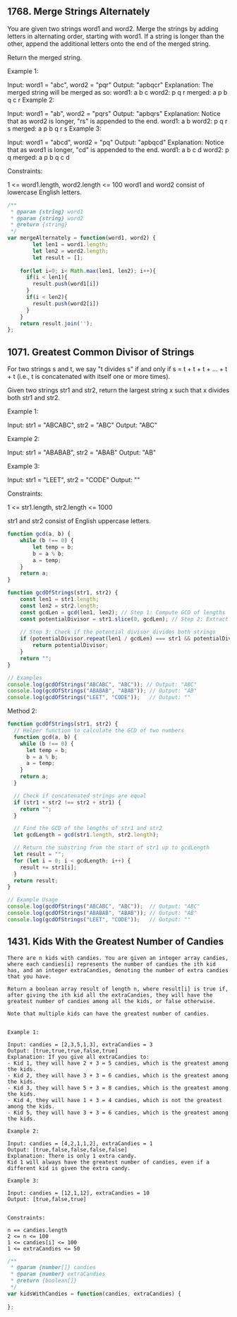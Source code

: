 ## 1768. Merge Strings Alternately
You are given two strings word1 and word2. Merge the strings by adding letters in alternating order, starting with word1. If a string is longer than the other, append the additional letters onto the end of the merged string.

Return the merged string.

Example 1:

Input: word1 = "abc", word2 = "pqr"
Output: "apbqcr"
Explanation: The merged string will be merged as so:
word1:  a   b   c
word2:    p   q   r
merged: a p b q c r
Example 2:

Input: word1 = "ab", word2 = "pqrs"
Output: "apbqrs"
Explanation: Notice that as word2 is longer, "rs" is appended to the end.
word1:  a   b 
word2:    p   q   r   s
merged: a p b q   r   s
Example 3:

Input: word1 = "abcd", word2 = "pq"
Output: "apbqcd"
Explanation: Notice that as word1 is longer, "cd" is appended to the end.
word1:  a   b   c   d
word2:    p   q 
merged: a p b q c   d
 

Constraints:

1 <= word1.length, word2.length <= 100
word1 and word2 consist of lowercase English letters.
```js
/**
 * @param {string} word1
 * @param {string} word2
 * @return {string}
 */
var mergeAlternately = function(word1, word2) {
        let len1 = word1.length;
        let len2 = word2.length;
        let result = [];
    
    for(let i=0; i< Math.max(len1, len2); i++){      
      if(i < len1){
        result.push(word1[i])
      }      
      if(i < len2){
        result.push(word2[i])
      }
    }
    return result.join(''); 
};
```

## 1071. Greatest Common Divisor of Strings
For two strings s and t, we say "t divides s" if and only if s = t + t + t + ... + t + t (i.e., t is concatenated with itself one or more times).

Given two strings str1 and str2, return the largest string x such that x divides both str1 and str2.

 

Example 1:

Input: str1 = "ABCABC", str2 = "ABC"
Output: "ABC"

Example 2:

Input: str1 = "ABABAB", str2 = "ABAB"
Output: "AB"

Example 3:

Input: str1 = "LEET", str2 = "CODE"
Output: "" 

Constraints:

1 <= str1.length, str2.length <= 1000

str1 and str2 consist of English uppercase letters.

```javascript
function gcd(a, b) {
    while (b !== 0) {
        let temp = b;
        b = a % b;
        a = temp;
    }
    return a;
}

function gcdOfStrings(str1, str2) {
    const len1 = str1.length;
    const len2 = str2.length;
    const gcdLen = gcd(len1, len2); // Step 1: Compute GCD of lengths
    const potentialDivisor = str1.slice(0, gcdLen); // Step 2: Extract potential divisor
    
    // Step 3: Check if the potential divisor divides both strings
    if (potentialDivisor.repeat(len1 / gcdLen) === str1 && potentialDivisor.repeat(len2 / gcdLen) === str2) {
        return potentialDivisor;
    }
    return "";
}

// Examples
console.log(gcdOfStrings("ABCABC", "ABC")); // Output: "ABC"
console.log(gcdOfStrings("ABABAB", "ABAB")); // Output: "AB"
console.log(gcdOfStrings("LEET", "CODE"));   // Output: ""
```
Method 2:
```js
function gcdOfStrings(str1, str2) {
  // Helper function to calculate the GCD of two numbers
  function gcd(a, b) {
    while (b !== 0) {
      let temp = b;
      b = a % b;
      a = temp;
    }
    return a;
  }

  // Check if concatenated strings are equal
  if (str1 + str2 !== str2 + str1) {
    return "";
  }

  // Find the GCD of the lengths of str1 and str2
  let gcdLength = gcd(str1.length, str2.length);

  // Return the substring from the start of str1 up to gcdLength
  let result = "";
  for (let i = 0; i < gcdLength; i++) {
    result += str1[i];
  }
  return result;
}

// Example Usage
console.log(gcdOfStrings("ABCABC", "ABC"));  // Output: "ABC"
console.log(gcdOfStrings("ABABAB", "ABAB")); // Output: "AB"
console.log(gcdOfStrings("LEET", "CODE"));   // Output: ""
```

## 1431. Kids With the Greatest Number of Candies
```
There are n kids with candies. You are given an integer array candies, where each candies[i] represents the number of candies the ith kid has, and an integer extraCandies, denoting the number of extra candies that you have.

Return a boolean array result of length n, where result[i] is true if, after giving the ith kid all the extraCandies, they will have the greatest number of candies among all the kids, or false otherwise.

Note that multiple kids can have the greatest number of candies.


Example 1:

Input: candies = [2,3,5,1,3], extraCandies = 3
Output: [true,true,true,false,true] 
Explanation: If you give all extraCandies to:
- Kid 1, they will have 2 + 3 = 5 candies, which is the greatest among the kids.
- Kid 2, they will have 3 + 3 = 6 candies, which is the greatest among the kids.
- Kid 3, they will have 5 + 3 = 8 candies, which is the greatest among the kids.
- Kid 4, they will have 1 + 3 = 4 candies, which is not the greatest among the kids.
- Kid 5, they will have 3 + 3 = 6 candies, which is the greatest among the kids.

Example 2:

Input: candies = [4,2,1,1,2], extraCandies = 1
Output: [true,false,false,false,false] 
Explanation: There is only 1 extra candy.
Kid 1 will always have the greatest number of candies, even if a different kid is given the extra candy.

Example 3:

Input: candies = [12,1,12], extraCandies = 10
Output: [true,false,true]
 

Constraints:

n == candies.length
2 <= n <= 100
1 <= candies[i] <= 100
1 <= extraCandies <= 50
```
```javascript
/**
 * @param {number[]} candies
 * @param {number} extraCandies
 * @return {boolean[]}
 */
var kidsWithCandies = function(candies, extraCandies) {
    
};
```